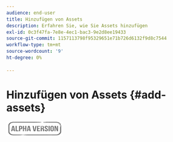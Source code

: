 ```yaml
---
audience: end-user
title: Hinzufügen von Assets
description: Erfahren Sie, wie Sie Assets hinzufügen
exl-id: 0c3f47fa-7e8e-4ec1-bac3-9e2d8ee19433
source-git-commit: 1157113798f95329651e71b726d6132f9d8c7544
workflow-type: tm+mt
source-wordcount: '9'
ht-degree: 0%

---
```


# Hinzufügen von Assets {#add-assets}

![](../assets/do-not-localize/badge.png)
